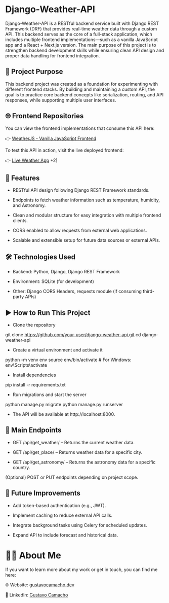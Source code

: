 # Django-Weather-API

Django-Weather-API is a RESTful backend service built with Django REST Framework (DRF) that provides real-time weather data through a custom API. This backend serves as the core of a full-stack application, which includes multiple frontend implementations—such as a vanilla JavaScript app and a React + Next.js version. The main purpose of this project is to strengthen backend development skills while ensuring clean API design and proper data handling for frontend integration.

## 🚀 Project Purpose

This backend project was created as a foundation for experimenting with different frontend stacks. By building and maintaining a custom API, the goal is to practice core backend concepts like serialization, routing, and API responses, while supporting multiple user interfaces.

## 🌐 Frontend Repositories

You can view the frontend implementations that consume this API here:

👉 [WeatherJS - Vanilla JavaScript Frontend](https://github.com/Gusttav28/WeatherJS)

To test this API in action, visit the live deployed frontend:

👉 [Live Weather App](https://weather-bygus.vercel.app/)
+2]

## 🧩 Features

- RESTful API design following Django REST Framework standards.

- Endpoints to fetch weather information such as temperature, humidity, and Astronomy.

- Clean and modular structure for easy integration with multiple frontend clients.

- CORS enabled to allow requests from external web applications.

- Scalable and extensible setup for future data sources or external APIs.

## 🛠 Technologies Used

- Backend: Python, Django, Django REST Framework

- Environment: SQLite (for development)

- Other: Django CORS Headers, requests module (if consuming third-party APIs)

## ▶️ How to Run This Project

- Clone the repository

git clone https://github.com/your-user/django-weather-api.git
cd django-weather-api


- Create a virtual environment and activate it

python -m venv env
source env/bin/activate  # For Windows: env\Scripts\activate

- Install dependencies

pip install -r requirements.txt

- Run migrations and start the server

python manage.py migrate
python manage.py runserver

- The API will be available at http://localhost:8000.

## 🔌 Main Endpoints

- GET /api/get_weather/ – Returns the current weather data.

- GET /api/get_place/ – Returns weather data for a specific city.

- GET /api/get_astronomy/ – Returns the astronomy data for a specific country.

(Optional) POST or PUT endpoints depending on project scope.

## 🧪 Future Improvements

- Add token-based authentication (e.g., JWT).

- Implement caching to reduce external API calls.

- Integrate background tasks using Celery for scheduled updates.

- Expand API to include forecast and historical data.

# 👨‍💻 About Me

If you want to learn more about my work or get in touch, you can find me here:

🌐 Website: [gustavocamacho.dev](https://www.gustavocamacho.net/)

💼 LinkedIn: [Gustavo Camacho](https://www.linkedin.com/in/gustavo-camacho-b9a64b243/)
